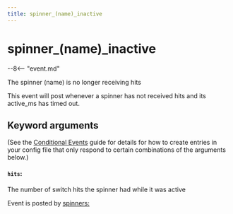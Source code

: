 ```yaml
---
title: spinner_(name)_inactive
---
```


# spinner_(name)\_inactive


--8<-- "event.md"

The spinner (name) is no longer receiving hits

This event will post whenever a spinner has not received hits and its
active_ms has timed out.

## Keyword arguments

(See the [Conditional Events](overview/conditional.md)
guide for details for how to create entries in your config file that
only respond to certain combinations of the arguments below.)

#### `hits`:

The number of switch hits the spinner had while it was active

Event is posted by [spinners:](../config/spinners.md)
